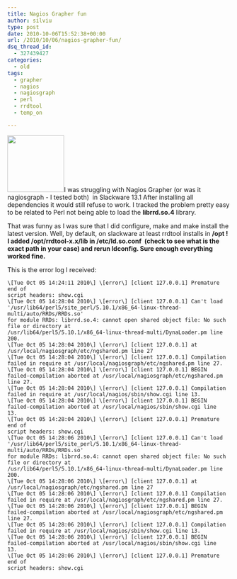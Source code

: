 ```yaml
---
title: Nagios Grapher fun
author: silviu
type: post
date: 2010-10-06T15:52:38+00:00
url: /2010/10/06/nagios-grapher-fun/
dsq_thread_id:
  - 327439427
categories:
  - old
tags:
  - grapher
  - nagios
  - nagiosgraph
  - perl
  - rrdtool
  - temp_on

---
```

<img decoding="async" loading="lazy" class="alignleft size-full wp-image-1102" title="NagiosMonitorIcon" src="http://blog.silviuvulcan.ro/wp-content/uploads/sites/2/2010/10/NagiosMonitorIcon.png" alt="" width="128" height="128" />I was struggling with Nagios Grapher (or was it nagiosgraph - I tested both)  in Slackware 13.1 After installing all dependencies it would still refuse to work. I tracked the problem pretty easy to be related to Perl not being able to load the **librrd.so.4** library.

That was funny as I was sure that I did configure, make and make install the latest version. Well, by default, on slackware at least rrdtool installs in **/opt !**
**I added /opt/rrdtool-x.x/lib in /etc/ld.so.conf  (check to see what is the exact path in your case) and rerun ldconfig. Sure enough everything worked fine.**

This is the error log I received:
```apacheconf
\[Tue Oct 05 14:24:11 2010\] \[error\] [client 127.0.0.1] Premature end of
script headers: show.cgi
\[Tue Oct 05 14:28:04 2010\] \[error\] [client 127.0.0.1] Can't load
'/usr/lib64/perl5/site_perl/5.10.1/x86_64-linux-thread-multi/auto/RRDs/RRDs.so'
for module RRDs: librrd.so.4: cannot open shared object file: No such
file or directory at
/usr/lib64/perl5/5.10.1/x86_64-linux-thread-multi/DynaLoader.pm line
200.
\[Tue Oct 05 14:28:04 2010\] \[error\] [client 127.0.0.1] at
/usr/local/nagiosgraph/etc/ngshared.pm line 27
\[Tue Oct 05 14:28:04 2010\] \[error\] [client 127.0.0.1] Compilation
failed in require at /usr/local/nagiosgraph/etc/ngshared.pm line 27.
\[Tue Oct 05 14:28:04 2010\] \[error\] [client 127.0.0.1] BEGIN
failed-compilation aborted at /usr/local/nagiosgraph/etc/ngshared.pm
line 27.
\[Tue Oct 05 14:28:04 2010\] \[error\] [client 127.0.0.1] Compilation
failed in require at /usr/local/nagios/sbin/show.cgi line 13.
\[Tue Oct 05 14:28:04 2010\] \[error\] [client 127.0.0.1] BEGIN
failed-compilation aborted at /usr/local/nagios/sbin/show.cgi line
13.
\[Tue Oct 05 14:28:04 2010\] \[error\] [client 127.0.0.1] Premature end of
script headers: show.cgi
\[Tue Oct 05 14:28:06 2010\] \[error\] [client 127.0.0.1] Can't load
'/usr/lib64/perl5/site_perl/5.10.1/x86_64-linux-thread-multi/auto/RRDs/RRDs.so'
for module RRDs: librrd.so.4: cannot open shared object file: No such
file or directory at
/usr/lib64/perl5/5.10.1/x86_64-linux-thread-multi/DynaLoader.pm line
200.
\[Tue Oct 05 14:28:06 2010\] \[error\] [client 127.0.0.1] at
/usr/local/nagiosgraph/etc/ngshared.pm line 27
\[Tue Oct 05 14:28:06 2010\] \[error\] [client 127.0.0.1] Compilation
failed in require at /usr/local/nagiosgraph/etc/ngshared.pm line 27.
\[Tue Oct 05 14:28:06 2010\] \[error\] [client 127.0.0.1] BEGIN
failed-compilation aborted at /usr/local/nagiosgraph/etc/ngshared.pm
line 27.
\[Tue Oct 05 14:28:06 2010\] \[error\] [client 127.0.0.1] Compilation
failed in require at /usr/local/nagios/sbin/show.cgi line 13.
\[Tue Oct 05 14:28:06 2010\] \[error\] [client 127.0.0.1] BEGIN
failed-compilation aborted at /usr/local/nagios/sbin/show.cgi line
13.
\[Tue Oct 05 14:28:06 2010\] \[error\] [client 127.0.0.1] Premature end of
script headers: show.cgi
```